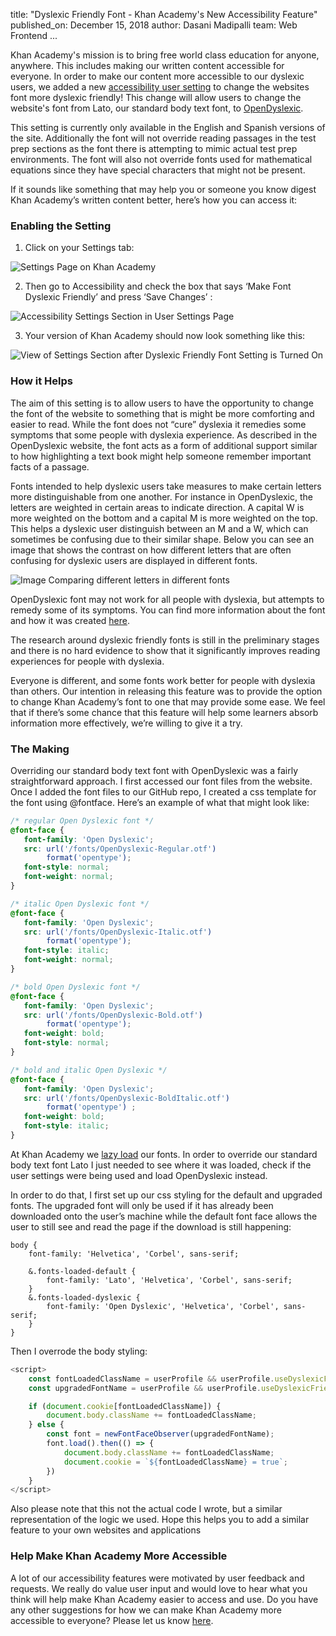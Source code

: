 title: "Dyslexic Friendly Font - Khan Academy's New Accessibility Feature"
published_on: December 15, 2018
author: Dasani Madipalli
team: Web Frontend
...

Khan Academy's mission is to bring free world class education for anyone, anywhere.
This includes making our written content accessible for everyone. In order to make our content
more accessible to our dyslexic users, we added a new [accessibility user setting](https://www.khanacademy.org/settings/account) to change the websites font more dyslexic friendly! This change will allow users to change the website's font from Lato, our standard body text font, to [OpenDyslexic](https://www.opendyslexic.org).

This setting is currently only available in the English and Spanish versions of the site. Additionally the font will not override reading passages in the test prep sections as the font there is attempting to mimic actual test prep environments. The font will also not override fonts used for mathematical equations since they have special characters that might not be present.

If it sounds like something that may help you or someone you know digest Khan Academy’s written content better, here’s how you can access it:

### Enabling the Setting

1. Click on your Settings tab:

![Settings Page on Khan Academy](/images/dyslexic-friendly-fonts/settings.png)

2. Then go to Accessibility and check the box that says ‘Make Font Dyslexic Friendly’ and press ‘Save Changes’ :

![Accessibility Settings Section in User Settings Page](/images/dyslexic-friendly-fonts/before.png)

3. Your version of Khan Academy should now look something like this:

![View of Settings Section after Dyslexic Friendly Font Setting is Turned On](/images/dyslexic-friendly-fonts/after.png)

### How it Helps

The aim of this setting is to allow users to have the opportunity to change the font of the website to something that is might be more comforting and easier to read. While the font does not “cure” dyslexia it remedies some symptoms that some people with dyslexia experience. As described in the OpenDyslexic website, the font acts as a form of additional support similar to how highlighting a text book might help someone remember important facts of a passage.

Fonts intended to help dyslexic users take measures to make certain letters more distinguishable from one another. For instance in OpenDyslexic, the letters are weighted in certain areas to indicate direction. A capital W is more weighted on the bottom and a capital M is more weighted on the top. This helps a dyslexic user distinguish between an M and a W, which can sometimes be confusing due to their similar shape. Below you can see an image that shows the contrast on how different letters that are often confusing for dyslexic users are displayed in different fonts.

![Image Comparing different letters in different fonts](/images/dyslexic-friendly-fonts/font-comparision.png)

OpenDyslexic font may not work for all people with dyslexia, but attempts to remedy some of its symptoms. You can find more information about the font and how it was created [here](https://www.opendyslexic.org/about).

The research around dyslexic friendly fonts is still in the preliminary stages and there is no hard evidence to show that it significantly improves reading experiences for people with dyslexia.

Everyone is different, and some fonts work better for people with dyslexia than others. Our intention in releasing this feature was to provide the option to change Khan Academy’s font to one that may provide some ease. We feel that if there’s some chance that this feature will help some learners absorb information more effectively, we’re willing to give it a try.

### The Making

Overriding our standard body text font with OpenDyslexic was a fairly straightforward approach. I first accessed our font files from the website. Once I added the font files to our GitHub repo, I created a css template for the font using @fontface. Here’s an example of what that might look like:

```css
/* regular Open Dyslexic font */
@font-face {
   font-family: 'Open Dyslexic';
   src: url('/fonts/OpenDyslexic-Regular.otf')
        format('opentype');
   font-style: normal;
   font-weight: normal;
}

/* italic Open Dyslexic font */
@font-face {
   font-family: 'Open Dyslexic';
   src: url('/fonts/OpenDyslexic-Italic.otf')
        format('opentype');
   font-style: italic;
   font-weight: normal;
}

/* bold Open Dyslexic font */
@font-face {
   font-family: 'Open Dyslexic';
   src: url('/fonts/OpenDyslexic-Bold.otf')
        format('opentype');
   font-weight: bold;
   font-style: normal;
}

/* bold and italic Open Dyslexic */
@font-face {
   font-family: 'Open Dyslexic';
   src: url('/fonts/OpenDyslexic-BoldItalic.otf')
        format('opentype') ;
   font-weight: bold;
   font-style: italic;
}
```

At Khan Academy we [lazy load](https://www.filamentgroup.com/lab/font-events.html) our fonts. In order to override our standard body text font Lato I just needed to see where it was loaded, check if the user settings were being used and load OpenDyslexic instead.

In order to do that, I first set up our css styling for the default and upgraded fonts. The upgraded font will only be used if it has already been downloaded onto the user’s machine while the default font face allows the user to still see and read the page if the download is still happening:

```less
body {
    font-family: 'Helvetica', 'Corbel', sans-serif;

    &.fonts-loaded-default {
        font-family: 'Lato', 'Helvetica', 'Corbel', sans-serif;
    }
    &.fonts-loaded-dyslexic {
        font-family: 'Open Dyslexic', 'Helvetica', 'Corbel', sans-serif;
    }
}
```

Then I overrode the body styling:

```JavaScript
<script>
    const fontLoadedClassName = userProfile && userProfile.useDyslexicFriendlyFont ? ‘fonts-loaded-dyslexic’ : ‘fonts-loaded-default’;
    const upgradedFontName = userProfile && userProfile.useDyslexicFriendlyFont ? ‘Open Dyslexic’ : ‘Lato’;

    if (document.cookie[fontLoadedClassName]) {
        document.body.className += fontLoadedClassName;
    } else {
        const font = newFontFaceObserver(upgradedFontName);
        font.load().then(() => {
            document.body.className += fontLoadedClassName;
            document.cookie = `${fontLoadedClassName} = true`;
        })
    }
</script>
```

Also please note that this not the actual code I wrote, but a similar representation of the logic we used. Hope this helps you to add a similar feature to your own websites and applications


### Help Make Khan Academy More Accessible

A lot of our accessibility features were motivated by user feedback and requests. We really do value user input and would love to hear what you think will help make Khan Academy easier to access and use. Do you have any other suggestions for how we can make Khan Academy more accessible to everyone? Please let us know [here](https://khanacademy.zendesk.com/hc/en-us).
